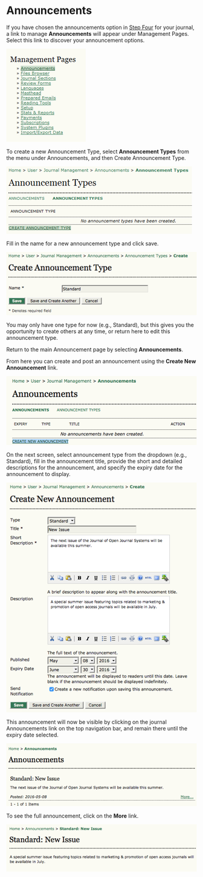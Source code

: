 # Announcements

If you have chosen the announcements option in [Step Four](https://pkp.gitbooks.io/learning-ojs-2/content/en//step_four_management.html) for your journal, a link to manage **Announcements** will appear under Management Pages. Select this link to discover your announcement options.




![Management Pages: Announcements](images/chapter5/jm_announce.png)



To create a new Announcement Type, select **Announcement Types** from the menu under Announcements, and then Create Announcement Type.  




![Create Announcement Type](images/chapter5/jm_announce_typeCreate.png)  




Fill in the name for a new announcement type and click save.  




![Create Announcement Type](images/chapter5/announcement_type.png)  


You may only have one type for now (e.g., Standard), but this gives you the opportunity to create others at any time, or return here to edit this announcement type. 

Return to the main Announcement page by selecting **Announcements**. 

From here you can create and post an announcement using the **Create New Announcement** link.



![Announcement Page](images/chapter5/jm_create_new_link.png)

On the next screen, select announcement type from the dropdown (e.g., Standard), fill in the announcement title, provide the short and detailed descriptions for the announcement, and specify the expiry date for the announcement to display.  



![Create New Announcement](images/chapter5/jm_create_announce.png)


This announcement will now be visible by clicking on the journal Announcements link on the top navigation bar, and remain there until the expiry date selected.



![View Announcements on Home Page](images/chapter5/jm_announce_display.png)  

  
  
To see the full announcement, click on the **More** link.



![Viewing Announcement Page](images/chapter5/jm_announce_more.png)
